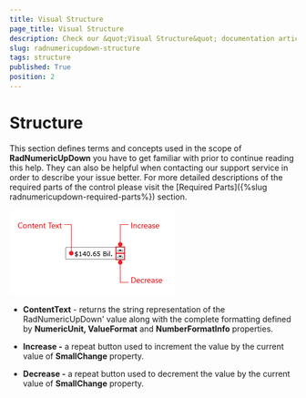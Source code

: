 ```yaml
---
title: Visual Structure
page_title: Visual Structure
description: Check our &quot;Visual Structure&quot; documentation article for the RadNumericUpDown {{ site.framework_name }} control.
slug: radnumericupdown-structure
tags: structure
published: True
position: 2
---
```


# Structure

This section defines terms and concepts used in the scope of __RadNumericUpDown__ you have to get familiar with prior to continue reading this help. They can also be helpful when contacting our support service in order to describe your issue better. For more detailed descriptions of the required parts of the control please visit the [Required Parts]({%slug radnumericupdown-required-parts%}) section. 

![WPF RadNumericUpDown ](images/RadNumericUpDown_structure.png)

* __ContentText__ - returns the string representation of the RadNumericUpDown' value along with the complete formatting defined by __NumericUnit, ValueFormat__ and __NumberFormatInfo__ properties.

* __Increase -__ a repeat button used to increment the value by the current value of __SmallChange__ property.

* __Decrease -__ a repeat button used to decrement the value by the current value of __SmallChange__ property.

